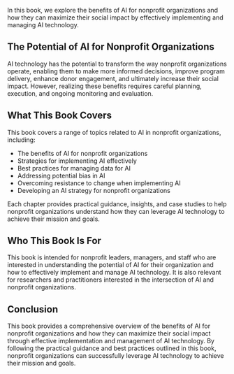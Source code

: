 

In this book, we explore the benefits of AI for nonprofit organizations and how they can maximize their social impact by effectively implementing and managing AI technology.

The Potential of AI for Nonprofit Organizations
-----------------------------------------------

AI technology has the potential to transform the way nonprofit organizations operate, enabling them to make more informed decisions, improve program delivery, enhance donor engagement, and ultimately increase their social impact. However, realizing these benefits requires careful planning, execution, and ongoing monitoring and evaluation.

What This Book Covers
---------------------

This book covers a range of topics related to AI in nonprofit organizations, including:

* The benefits of AI for nonprofit organizations
* Strategies for implementing AI effectively
* Best practices for managing data for AI
* Addressing potential bias in AI
* Overcoming resistance to change when implementing AI
* Developing an AI strategy for nonprofit organizations

Each chapter provides practical guidance, insights, and case studies to help nonprofit organizations understand how they can leverage AI technology to achieve their mission and goals.

Who This Book Is For
--------------------

This book is intended for nonprofit leaders, managers, and staff who are interested in understanding the potential of AI for their organization and how to effectively implement and manage AI technology. It is also relevant for researchers and practitioners interested in the intersection of AI and nonprofit organizations.

Conclusion
----------

This book provides a comprehensive overview of the benefits of AI for nonprofit organizations and how they can maximize their social impact through effective implementation and management of AI technology. By following the practical guidance and best practices outlined in this book, nonprofit organizations can successfully leverage AI technology to achieve their mission and goals.
